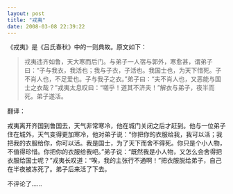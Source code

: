 ```yaml
---
layout: post
title: "戎夷"
date: 2008-03-08 22:39:22
---
```


《戎夷》是《吕氏春秋》中的一则典故。原文如下：

> 戎夷违齐如鲁，天大寒而后门。与弟子一人宿与郭外，寒愈甚，谓弟子曰：“子与我衣，我活也；我与子衣，子活也。我国士也，为天下惜死。子不肖人也，不足爱也。子与我子之衣。”弟子曰：“夫不肖人也，又恶能与国士之衣哉？”戎夷太息叹曰：“嗟乎！道其不济夫！”解衣与弟子，夜半而死。弟子遂活。

<!--more-->

翻译：

戎夷离开齐国到鲁国去，天气非常寒冷，他在城门关闭之后才赶到。他与一位弟子住在城外，天气变得更加寒冷，他对弟子说：“你把你的衣服给我，我可以活；我把我的衣服给你，你可以活。我是国士，为了天下而舍不得死。你只是个小人物，不值得珍惜。你把你的衣服给我吧。”弟子说：“既然我是小人物，又怎么会舍得把衣服给国士呢？”戎夷长叹道：“唉，我的主张行不通啊！”把衣服脱给弟子，自己在半夜被冻死了。弟子后来活了下去。

不评论了……
